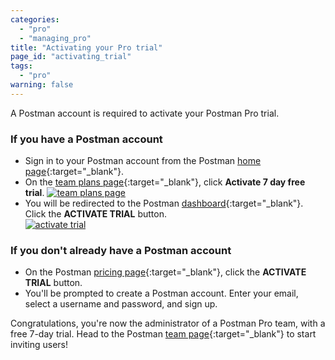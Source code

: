 ```yaml
---
categories:
  - "pro"
  - "managing_pro"
title: "Activating your Pro trial"
page_id: "activating_trial"
tags: 
  - "pro"
warning: false
---
```


A Postman account is required to activate your Postman Pro trial.

### If you have a Postman account

   *   Sign in to your Postman account from the Postman [home page](https://www.getpostman.com/){:target="_blank"}. 
   *   On the [team plans page](https://app.getpostman.com/dashboard/team-plans){:target="_blank"}, click **Activate 7 day free trial**.
        [![team plans page](https://s3.amazonaws.com/postman-static-getpostman-com/postman-docs/7daytrial2.png)](https://s3.amazonaws.com/postman-static-getpostman-com/postman-docs/trial_prompt.png)  
   *   You will be redirected to the Postman [dashboard](https://www.getpostman.com/pricing#cloud-free-trial-7){:target="_blank"}. Click the **ACTIVATE TRIAL** button.  
        [![activate trial](https://s3.amazonaws.com/postman-static-getpostman-com/postman-docs/7daytrial.png)](https://s3.amazonaws.com/postman-static-getpostman-com/postman-docs/58764185.png)

### If you don't already have a Postman account

   *   On the Postman [pricing page](https://www.getpostman.com/pricing#cloud-free-trial-7){:target="_blank"}, click the **ACTIVATE TRIAL** button.
   *   You'll be prompted to create a Postman account. Enter your email, select a username and password, and sign up.

Congratulations, you're now the administrator of a Postman Pro team, with a free 7-day trial. Head to the Postman [team page](https://app.getpostman.com/dashboard/teams){:target="_blank"} to start inviting users!
